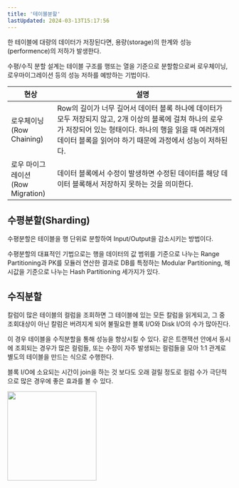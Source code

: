 ```yaml
---
title: '테이블분할'
lastUpdated: 2024-03-13T15:17:56
---
```


한 테이블에 대량의 데이터가 저장된다면, 용량(storage)의 한계와 성능(performence)의 저하가 발생한다. 

수평/수직 분할 설계는 테이블 구조를 행또는 열을 기준으로 분할함으로써 로우체이닝, 로우마이그레이션 등의 성능 저하를 예방하는 기법이다.

|현상|설명|
|-|-|
|로우체이닝<br>(Row Chaining)|Row의 길이가 너무 길어서 데이터 블록 하나에 데이터가 모두 저장되지 않고, 2개 이상의 블록에 걸쳐 하나의 로우가 저장되어 있는 형태이다. 하나의 행을 읽을 때 여러개의 데이터 블록을 읽어야 하기 때문에 과정에서 성능이 저하된다.|
|로우 마이그레이션<br>(Row Migration)|데이터 블록에서 수정이 발생하면 수정된 데이터를 해당 데이터 블록해서 저장하지 못하는 것을 의미한다. |

## 수평분할(Sharding)

수평분할은 테이블을 행 단위로 분할하여 Input/Output을 감소시키는 방법이다.

수평분할의 대표적인 기법으로는 행을 데이터의 값 범위를 기준으로 나누는 Range Partitioning과 PK를 모듈러 연산한 결과로 DB를 특정하는 Modular Partitioning, 해시값을 기준으로 나누는 Hash Partitioning 세가지가 있다.

## 수직분할

칼럼이 많은 테이블의 컬럼을 조회하면 그 테이블에 있는 모든 칼럼을 읽게되고, 그 중 조회대상이 아닌 칼럼은 버려지게 되어 불필요한 블록 I/O와 Disk I/O의 수가 많아진다.

이 경우 테이블을 수직분할을 통해 성능을 향상시킬 수 있다. 같은 트랜잭션 안에서 동시에 조회되는 경우가 많은 컬럼들, 또는 수정이 자주 발생되는 컬럼들을 모아 1:1 관계로 별도의 테이블을 만드는 식으로 수행한다.

블록 I/O에 소요되는 시간이 join을 하는 것 보다도 오래 걸릴 정도로 컬럼 수가 극단적으로 많은 경우에 좋은 효과를 볼 수 있다.

<img height=200px src="https://img1.daumcdn.net/thumb/R1280x0/?scode=mtistory2&fname=https%3A%2F%2Fblog.kakaocdn.net%2Fdn%2FbGMhHe%2FbtrhWIbZgHQ%2FJL6RPXlUvtQSyK5tsrJkr1%2Fimg.png">


